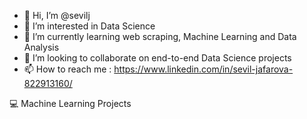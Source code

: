 - 👋 Hi, I’m @sevilj
- 👀 I’m interested in Data Science
- 🌱 I’m currently learning web scraping, Machine Learning and Data Analysis
- 💞️ I’m looking to collaborate on end-to-end Data Science projects
- 📫 How to reach me : https://www.linkedin.com/in/sevil-jafarova-822913160/


💻 Machine Learning Projects
